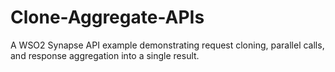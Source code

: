 # Clone-Aggregate-APIs
A WSO2 Synapse API example demonstrating request cloning, parallel calls, and response aggregation into a single result.
